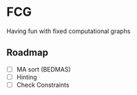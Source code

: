 # FCG

Having fun with fixed computational graphs

## Roadmap 
- [ ] MA sort (BEDMAS)
- [ ] Hinting
- [ ] Check Constraints 
